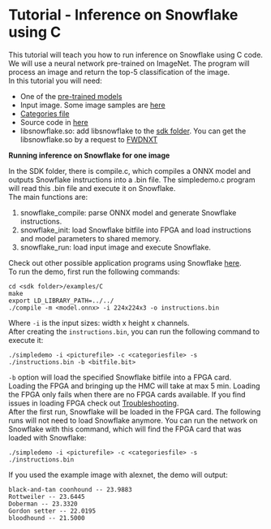 # Tutorial - Inference on Snowflake using C 

This tutorial will teach you how to run inference on Snowflake using C code. We will use a neural network pre-trained on ImageNet.
The program will process an image and return the top-5 classification of the image.  
In this tutorial you will need:
* One of the [pre-trained models](http://fwdnxt.com/models/)
* Input image. Some image samples are [here](https://github.com/FWDNXT/Snowflake-SDK/tree/master/test-files)
* [Categories file](https://github.com/FWDNXT/Snowflake-SDK/blob/master/test-files/categories.txt)
* Source code in [here](https://github.com/FWDNXT/Snowflake-SDK/tree/master/sdk/examples/C)
* libsnowflake.so: add libsnowflake to the [sdk folder](https://github.com/FWDNXT/Snowflake-SDK/tree/master/sdk). You can get the libsnowflake.so by a request to [FWDNXT](http://fwdnxt.com/)

**Running inference on Snowflake for one image**

In the SDK folder, there is compile.c, which compiles a ONNX model and outputs Snowflake instructions into a .bin file.
The simpledemo.c program will read this .bin file and execute it on Snowflake.  
The main functions are:
1) snowflake_compile: parse ONNX model and generate Snowflake instructions.
2) snowflake_init: load Snowflake bitfile into FPGA and load instructions and model parameters to shared memory.
3) snowflake_run: load input image and execute Snowflake.

Check out other possible application programs using Snowflake [here](http://fwdnxt.com/).  
To run the demo, first run the following commands:

```
cd <sdk folder>/examples/C
make
export LD_LIBRARY_PATH=../../
./compile -m <model.onnx> -i 224x224x3 -o instructions.bin
```
Where `-i` is the input sizes: width x height x channels.  
After creating the `instructions.bin`, you can run the following command to execute it: 

`./simpledemo -i <picturefile> -c <categoriesfile> -s ./instructions.bin -b <bitfile.bit>`

`-b` option will load the specified Snowflake bitfile into a FPGA card.  
Loading the FPGA and bringing up the HMC will take at max 5 min.
Loading the FPGA only fails when there are no FPGA cards available. If you find issues in loading FPGA check out [Troubleshooting](https://github.com/FWDNXT/Snowflake-SDK/blob/master/Troubleshooting.md).  
After the first run, Snowflake will be loaded in the FPGA card. The following runs will not need to load Snowflake anymore.
You can run the network on Snowflake with this command, which will find the FPGA card that was loaded with Snowflake:

`./simpledemo -i <picturefile> -c <categoriesfile> -s ./instructions.bin`

If you used the example image with alexnet, the demo will output:

```
black-and-tan coonhound -- 23.9883
Rottweiler -- 23.6445
Doberman -- 23.3320
Gordon setter -- 22.0195
bloodhound -- 21.5000
```
